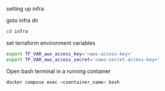 setting up infra

goto infra dir
```bash
cd infra
```

set terraform environment variables
```bash
export TF_VAR_aws_access_key='<aws-access-key>'
export TF_VAR_aws_access_secret='<aws-secret-access-key>'
```

Open bash terminal in a running container
```bash
docker compose exec <coontainer_name> bash
```